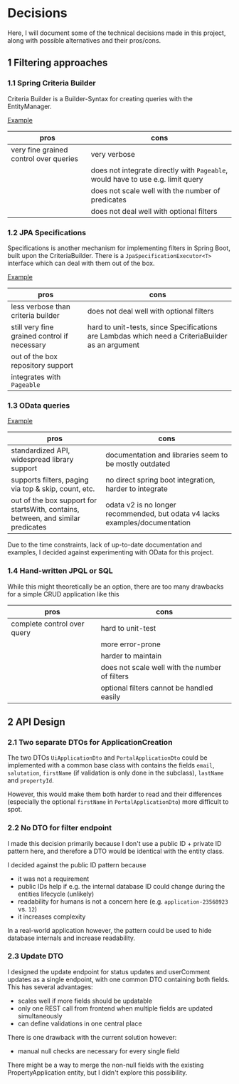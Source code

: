 # Decisions

Here, I will document some of the technical decisions made in this project, along with possible alternatives and their
pros/cons.

## 1 Filtering approaches

### 1.1 Spring Criteria Builder

Criteria Builder is a Builder-Syntax for creating queries with the EntityManager.

[Example](https://www.baeldung.com/spring-data-criteria-queries#repository)

| pros                                   | cons                                                                            |
|----------------------------------------|---------------------------------------------------------------------------------|
| very fine grained control over queries | very verbose                                                                    |
|                                        | does not integrate directly with `Pageable`, would have to use e.g. limit query |
|                                        | does not scale well with the number of predicates                               |
|                                        | does not deal well with optional filters                                        |

### 1.2 JPA Specifications

Specifications is another mechanism for implementing filters in Spring Boot, built upon the CriteriaBuilder.
There is a `JpaSpecificationExecutor<T>` interface which can deal with them out of the box.

[Example](https://www.baeldung.com/spring-data-criteria-queries#specifications)

| pros                                         | cons                                                                                             |
|----------------------------------------------|--------------------------------------------------------------------------------------------------|
| less verbose than criteria builder           | does not deal well with optional filters                                                         |
| still very fine grained control if necessary | hard to unit-tests, since Specifications are Lambdas which need a CriteriaBuilder as an argument |
| out of the box repository support            |                                                                                                  |
| integrates with `Pageable`                   |                                                                                                  |

### 1.3 OData queries

[Example](https://www.baeldung.com/olingo)

| pros                                                                             | cons                                                                         |
|----------------------------------------------------------------------------------|------------------------------------------------------------------------------|
| standardized API, widespread library support                                     | documentation and libraries seem to be mostly outdated                       |
| supports filters, paging via top & skip, count, etc.                             | no direct spring boot integration, harder to integrate                       |
| out of the box support for startsWith, contains, between, and similar predicates | odata v2 is no longer recommended, but odata v4 lacks examples/documentation |

Due to the time constraints, lack of up-to-date documentation and examples, I decided against experimenting with OData for this project. 

### 1.4 Hand-written JPQL or SQL

While this might theoretically be an option, there are too many drawbacks for a simple CRUD application like this

| pros                        | cons                                           |
|-----------------------------|------------------------------------------------|
| complete control over query | hard to unit-test                              |
|                             | more error-prone                               |
|                             | harder to maintain                             |
|                             | does not scale well with the number of filters | 
|                             | optional filters cannot be handled easily      | 

## 2 API Design

### 2.1 Two separate DTOs for ApplicationCreation

The two DTOs `UiApplicationDto` and `PortalApplicationDto` could be implemented with a common base class
with contains the fields `email`, `salutation`, `firstName` (if validation is only done in the subclass), `lastName` and `propertyId`.

However, this would make them both harder to read and their differences (especially the optional `firstName` in `PortalApplicationDto`) more difficult to spot.

### 2.2 No DTO for filter endpoint

I made this decision primarily because I don't use a public ID + private ID pattern here, and therefore a DTO would be
identical with the entity class.

I decided against the public ID pattern because
- it was not a requirement
- public IDs help if e.g. the internal database ID could change during the entities lifecycle (unlikely)
- readability for humans is not a concern here (e.g. `application-23568923` vs. `12`)
- it increases complexity

In a real-world application however, the pattern could be used to hide database internals and increase readability.

### 2.3 Update DTO

I designed the update endpoint for status updates and userComment updates as a single endpoint, with one common DTO
containing both fields. This has several advantages:
- scales well if more fields should be updatable
- only one REST call from frontend when multiple fields are updated simultaneously
- can define validations in one central place

There is one drawback with the current solution however:
- manual null checks are necessary for every single field

There might be a way to merge the non-null fields with the existing PropertyApplication entity, but I didn't explore
this possibility.
